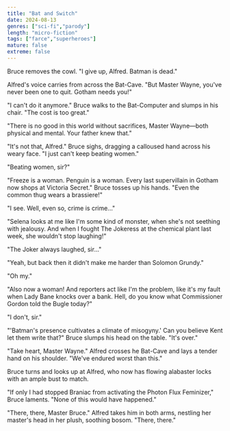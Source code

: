 ```yaml
---
title: "Bat and Switch"
date: 2024-08-13
genres: ["sci-fi","parody"]
length: "micro-fiction"
tags: ["farce","superheroes"]
mature: false
extreme: false
---
```

Bruce removes the cowl. "I give up, Alfred. Batman is dead."

Alfred's voice carries from across the Bat-Cave. "But Master Wayne, you've never been one to quit. Gotham needs you!"

"I can't do it anymore." Bruce walks to the Bat-Computer and slumps in his chair. "The cost is too great."

"There is no good in this world without sacrifices, Master Wayne—both physical and mental. Your father knew that."

"It's not that, Alfred." Bruce sighs, dragging a calloused hand across his weary face. "I just can't keep beating women."

"Beating women, sir?"

"Freeze is a woman. Penguin is a woman. Every last supervillain in Gotham now shops at Victoria Secret." Bruce tosses up his hands. "Even the common thug wears a brassiere!"

"I see. Well, even so, crime is crime..."

"Selena looks at me like I'm some kind of monster, when she's not seething with jealousy. And when I fought The Jokeress at the chemical plant last week, she wouldn't stop laughing!"

"The Joker always laughed, sir..."

"Yeah, but back then it didn't make me harder than Solomon Grundy."

"Oh my."

"Also now a woman! And reporters act like I'm the problem, like it's my fault when Lady Bane knocks over a bank. Hell, do you know what Commissioner Gordon told the Bugle today?"

"I don't, sir."

"'Batman's presence cultivates a climate of misogyny.' Can you believe Kent let them write that?" Bruce slumps his head on the table. "It's over."

"Take heart, Master Wayne." Alfred  crosses he Bat-Cave and lays a tender hand on his shoulder. "We've endured worst than this."

Bruce turns and looks up at Alfred, who now has flowing alabaster locks with an ample bust to match. 

"If only I had stopped Braniac from activating the Photon Flux Feminizer," Bruce laments. "None of this would have happened."

"There, there, Master Bruce." Alfred takes him in both arms, nestling her master's head in her plush, soothing bosom. "There, there."
